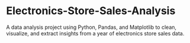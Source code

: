 # Electronics-Store-Sales-Analysis
A data analysis project using Python, Pandas, and Matplotlib to clean, visualize, and extract insights from a year of electronics store sales data.
